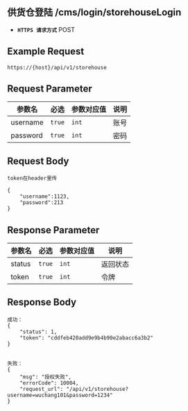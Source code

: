 ## 供货仓登陆 /cms/login/storehouseLogin
- **`HTTPS 请求方式`** POST

## Example Request
```
https://{host}/api/v1/storehouse
```

## Request Parameter

| 参数名        | 必选   | 参数对应值  | 说明                            |    
| ------------ | ------ | ---------- | --------------------------------|
| username     | `true` | `int`      | 账号                            |
| password     | `true` | `int`      | 密码                            |


## Request Body

```
token在header里传

{
    "username":1123,
    "password":213
}

```



## Response Parameter

| 参数名              | 必选   | 参数对应值 | 说明                                     |
| ------------------- | ------ | ---------- | ---------------------------------      |
| status              | `true` | `int`      | 返回状态                         		 |
| token               | `true` | `int`      | 令牌                                    |



## Response Body

```
成功：
{
    "status": 1,
    "token": "cddfeb420add9e9b4b90e2abacc6a3b2"
}


失败：
{
    "msg": "授权失败",
    "errorCode": 10004,
    "request_url": "/api/v1/storehouse?username=wuchang101&password=1234"
}

```

